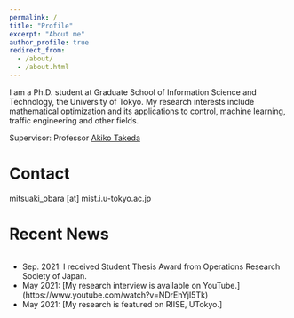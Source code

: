```yaml
---
permalink: /
title: "Profile"
excerpt: "About me"
author_profile: true
redirect_from: 
  - /about/
  - /about.html
---
```


I am a Ph.D. student at Graduate School of Information Science and Technology, the University of Tokyo. My research interests include mathematical optimization and its applications to control, machine learning, traffic engineering and other fields.

Supervisor: Professor [Akiko Takeda](https://www.or.mist.i.u-tokyo.ac.jp/takeda/index-e.html)

Contact
========
mitsuaki_obara [at] mist.i.u-tokyo.ac.jp

Recent News
========
<div style="overflow:scroll; width:100%; height:100px">  
  <ul>
    <li> Sep. 2021: I received Student Thesis Award from Operations Research Society of Japan. </li>
    <li> May 2021: [My research interview is available on YouTube.](https://www.youtube.com/watch?v=NDrEhYjI5Tk) </li>
    <li> May 2021: [My research is featured on RIISE, UTokyo.](https://www.riise.u-tokyo.ac.jp/news-vxe-interview-obara/) </li>
    <li> Apr. 2021: [I have started my Ph.D. program at UTokyo.](https://www.or.mist.i.u-tokyo.ac.jp/members/) [I also work as a JSPS research fellow.](https://www.jsps.go.jp/j-pd/data/saiyo_ichiran/r03/dc1/r3_dc1.pdf) </li>
    <li> Nov. 2020: [A research proposal has been selected for a sprouting research in value exchange engineering from RIISE, UTokyo](https://www.riise.u-tokyo.ac.jp/projects/vxe/). </li>
    <li> Sep. 2020: [A new preprint is available on arXiv](https://arxiv.org/abs/2009.07153). </li>
    <li> Mar. 2020: I opened this website. </li>
  </ul>
</div>



